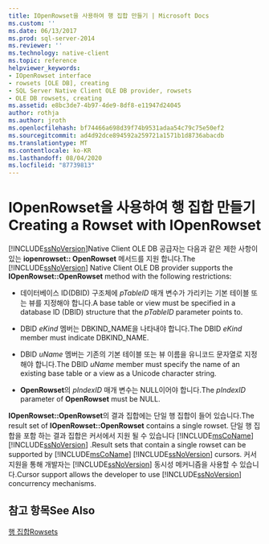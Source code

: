 ```yaml
---
title: IOpenRowset을 사용하여 행 집합 만들기 | Microsoft Docs
ms.custom: ''
ms.date: 06/13/2017
ms.prod: sql-server-2014
ms.reviewer: ''
ms.technology: native-client
ms.topic: reference
helpviewer_keywords:
- IOpenRowset interface
- rowsets [OLE DB], creating
- SQL Server Native Client OLE DB provider, rowsets
- OLE DB rowsets, creating
ms.assetid: e8bc3de7-4b97-4de9-8df8-e11947d24045
author: rothja
ms.author: jroth
ms.openlocfilehash: bf74466a698d39f74b9531adaa54c79c75e50ef2
ms.sourcegitcommit: ad4d92dce894592a259721a1571b1d8736abacdb
ms.translationtype: MT
ms.contentlocale: ko-KR
ms.lasthandoff: 08/04/2020
ms.locfileid: "87739813"
---
```

# <a name="creating-a-rowset-with-iopenrowset"></a><span data-ttu-id="ab268-102">IOpenRowset을 사용하여 행 집합 만들기</span><span class="sxs-lookup"><span data-stu-id="ab268-102">Creating a Rowset with IOpenRowset</span></span>
  <span data-ttu-id="ab268-103">[!INCLUDE[ssNoVersion](../../includes/ssnoversion-md.md)]Native Client OLE DB 공급자는 다음과 같은 제한 사항이 있는 **iopenrowset:: OpenRowset** 메서드를 지원 합니다.</span><span class="sxs-lookup"><span data-stu-id="ab268-103">The [!INCLUDE[ssNoVersion](../../includes/ssnoversion-md.md)] Native Client OLE DB provider supports the **IOpenRowset::OpenRowset** method with the following restrictions:</span></span>  
  
-   <span data-ttu-id="ab268-104">데이터베이스 ID(DBID) 구조체에 *pTableID* 매개 변수가 가리키는 기본 테이블 또는 뷰를 지정해야 합니다.</span><span class="sxs-lookup"><span data-stu-id="ab268-104">A base table or view must be specified in a database ID (DBID) structure that the *pTableID* parameter points to.</span></span>  
  
-   <span data-ttu-id="ab268-105">DBID *eKind* 멤버는 DBKIND_NAME을 나타내야 합니다.</span><span class="sxs-lookup"><span data-stu-id="ab268-105">The DBID *eKind* member must indicate DBKIND_NAME.</span></span>  
  
-   <span data-ttu-id="ab268-106">DBID *uName* 멤버는 기존의 기본 테이블 또는 뷰 이름을 유니코드 문자열로 지정해야 합니다.</span><span class="sxs-lookup"><span data-stu-id="ab268-106">The DBID *uName* member must specify the name of an existing base table or a view as a Unicode character string.</span></span>  
  
-   <span data-ttu-id="ab268-107">**OpenRowset**의 *pIndexID* 매개 변수는 NULL이어야 합니다.</span><span class="sxs-lookup"><span data-stu-id="ab268-107">The *pIndexID* parameter of **OpenRowset** must be NULL.</span></span>  
  
 <span data-ttu-id="ab268-108">**IOpenRowset::OpenRowset**의 결과 집합에는 단일 행 집합이 들어 있습니다.</span><span class="sxs-lookup"><span data-stu-id="ab268-108">The result set of **IOpenRowset::OpenRowset** contains a single rowset.</span></span> <span data-ttu-id="ab268-109">단일 행 집합을 포함 하는 결과 집합은 커서에서 지원 될 수 있습니다 [!INCLUDE[msCoName](../../includes/msconame-md.md)] [!INCLUDE[ssNoVersion](../../includes/ssnoversion-md.md)] .</span><span class="sxs-lookup"><span data-stu-id="ab268-109">Result sets that contain a single rowset can be supported by [!INCLUDE[msCoName](../../includes/msconame-md.md)] [!INCLUDE[ssNoVersion](../../includes/ssnoversion-md.md)] cursors.</span></span> <span data-ttu-id="ab268-110">커서 지원을 통해 개발자는 [!INCLUDE[ssNoVersion](../../includes/ssnoversion-md.md)] 동시성 메커니즘을 사용할 수 있습니다.</span><span class="sxs-lookup"><span data-stu-id="ab268-110">Cursor support allows the developer to use [!INCLUDE[ssNoVersion](../../includes/ssnoversion-md.md)] concurrency mechanisms.</span></span>  
  
## <a name="see-also"></a><span data-ttu-id="ab268-111">참고 항목</span><span class="sxs-lookup"><span data-stu-id="ab268-111">See Also</span></span>  
 [<span data-ttu-id="ab268-112">행 집합</span><span class="sxs-lookup"><span data-stu-id="ab268-112">Rowsets</span></span>](rowsets.md)  
  
  
